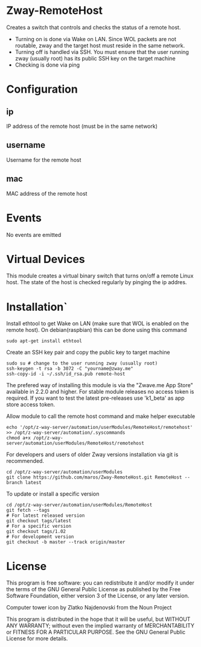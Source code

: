 # Zway-RemoteHost

Creates a switch that controls and checks the status of a remote host.

* Turning on is done via Wake on LAN. Since WOL packets are not routable,
zway and the target host must reside in the same network.
* Turning off is handled via SSH. You must ensure that the user running zway
(usually root) has its public SSH key on the target machine
* Checking is done via ping

# Configuration

## ip

IP address of the remote host (must be in the same network)

## username

Username for the remote host

## mac

MAC address of the remote host

# Events

No events are emitted

# Virtual Devices

This module creates a virtual binary switch that turns on/off a remote Linux
host. The state of the host is checked regularly by pinging the ip addres.

# Installation`

Install ethtool to get Wake on LAN (make sure that WOL is enabled on the
remote host). On debian(raspbian) this can be done using this command
```shell
sudo apt-get install ethtool
```

Create an SSH key pair and copy the public key to target machine
```shell
sudo su # change to the user running zway (usually root)
ssh-keygen -t rsa -b 3072 -C "yourname@zway.me"
ssh-copy-id -i ~/.ssh/id_rsa.pub remote-host
```

The prefered way of installing this module is via the "Zwave.me App Store"
available in 2.2.0 and higher. For stable module releases no access token is
required. If you want to test the latest pre-releases use 'k1_beta' as
app store access token.

Allow module to call the remote host command and make helper executable
```shell
echo '/opt/z-way-server/automation/userModules/RemoteHost/remotehost' >> /opt/z-way-server/automation/.syscommands
chmod a+x /opt/z-way-server/automation/userModules/RemoteHost/remotehost
```

For developers and users of older Zway versions installation via git is
recommended.

```shell
cd /opt/z-way-server/automation/userModules
git clone https://github.com/maros/Zway-RemoteHost.git RemoteHost --branch latest
```

To update or install a specific version
```shell
cd /opt/z-way-server/automation/userModules/RemoteHost
git fetch --tags
# For latest released version
git checkout tags/latest
# For a specific version
git checkout tags/1.02
# For development version
git checkout -b master --track origin/master
```

# License

This program is free software: you can redistribute it and/or modify
it under the terms of the GNU General Public License as published by
the Free Software Foundation, either version 3 of the License, or any
later version.

Computer tower icon by Zlatko Najdenovski from the Noun Project

This program is distributed in the hope that it will be useful,
but WITHOUT ANY WARRANTY; without even the implied warranty of
MERCHANTABILITY or FITNESS FOR A PARTICULAR PURPOSE. See the
GNU General Public License for more details.
